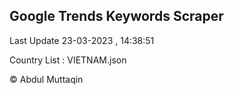 

## Google Trends Keywords Scraper 
 
Last Update 23-03-2023 , 14:38:51

Country List :
VIETNAM.json



© Abdul Muttaqin 
